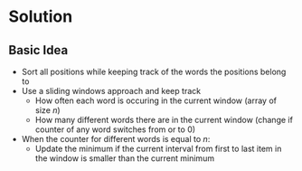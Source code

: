 # Solution

## Basic Idea

- Sort all positions while keeping track of the words the positions belong to
- Use a sliding windows approach and keep track
  - How often each word is occuring in the current window (array of size $n$)
  - How many different words there are in the current window (change if counter of any word switches from or to 0)
- When the counter for different words is equal to $n$:
  - Update the minimum if the current interval from first to last item in the window is smaller than the current minimum